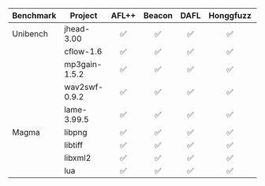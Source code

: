 | Benchmark | Project               | AFL++ | Beacon | DAFL | Honggfuzz | Titan | MDAFL |
|-----------|------------------------|:-----:|:------:|:----:|:---------:|:-----:|:-----:|
| Unibench  | jhead-3.00             |   ✅   |   ✅    | ✅   |    ✅      |  ✅   | ✅   |
|           | cflow-1.6              |   ✅   |   ✅    | ✅   |    ✅      |  ✅   | ✅   |
|           | mp3gain-1.5.2         |   ✅   |   ✅    | ✅   |    ✅      |  ✅   | ✅   |
|           | wav2swf-0.9.2         |   ✅   |   ✅    | ✅   |    ✅      |  ✅   | ✅   |
|           | lame-3.99.5   |   ✅   |   ✅    | ✅   |    ✅      |  ✅   | ✅   |
| Magma     | libpng                |   ✅   |   ✅    | ✅   |    ✅      |  ✅   | ✅   |
|           | libtiff               |   ✅   |   ✅    | ✅   |    ✅      |  ✅   | ✅   |
|           | libxml2               |   ✅   |   ✅    | ✅   |    ✅      |  ✅   | ✅   |
|           | lua                   |   ✅   |   ✅    | ✅   |    ✅      |  ✅   | ✅   |
